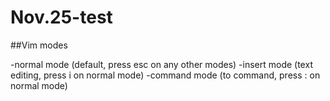 # Nov.25-test

##Vim modes

 -normal mode (default, press esc on any other modes)
 -insert mode (text editing, press i on normal mode)
 -command mode (to command, press : on normal mode)

